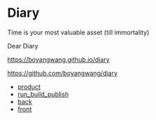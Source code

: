 # Diary

Time is your most valuable asset (till immortality)

Dear Diary

https://boyangwang.github.io/diary

https://github.com/boyangwang/diary

- [product](/product)
- [run_build_publish](/run_build_publish)
- [back](/back)
- [front](/front)
